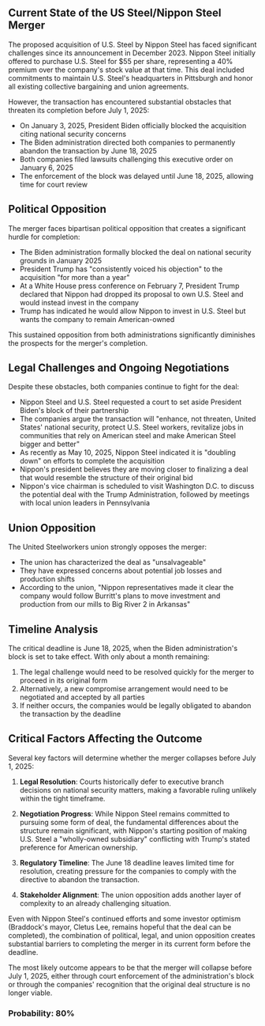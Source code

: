 ## Current State of the US Steel/Nippon Steel Merger

The proposed acquisition of U.S. Steel by Nippon Steel has faced significant challenges since its announcement in December 2023. Nippon Steel initially offered to purchase U.S. Steel for $55 per share, representing a 40% premium over the company's stock value at that time. This deal included commitments to maintain U.S. Steel's headquarters in Pittsburgh and honor all existing collective bargaining and union agreements.

However, the transaction has encountered substantial obstacles that threaten its completion before July 1, 2025:

- On January 3, 2025, President Biden officially blocked the acquisition citing national security concerns
- The Biden administration directed both companies to permanently abandon the transaction by June 18, 2025
- Both companies filed lawsuits challenging this executive order on January 6, 2025
- The enforcement of the block was delayed until June 18, 2025, allowing time for court review

## Political Opposition

The merger faces bipartisan political opposition that creates a significant hurdle for completion:

- The Biden administration formally blocked the deal on national security grounds in January 2025
- President Trump has "consistently voiced his objection" to the acquisition "for more than a year"
- At a White House press conference on February 7, President Trump declared that Nippon had dropped its proposal to own U.S. Steel and would instead invest in the company
- Trump has indicated he would allow Nippon to invest in U.S. Steel but wants the company to remain American-owned

This sustained opposition from both administrations significantly diminishes the prospects for the merger's completion.

## Legal Challenges and Ongoing Negotiations

Despite these obstacles, both companies continue to fight for the deal:

- Nippon Steel and U.S. Steel requested a court to set aside President Biden's block of their partnership
- The companies argue the transaction will "enhance, not threaten, United States' national security, protect U.S. Steel workers, revitalize jobs in communities that rely on American steel and make American Steel bigger and better"
- As recently as May 10, 2025, Nippon Steel indicated it is "doubling down" on efforts to complete the acquisition
- Nippon's president believes they are moving closer to finalizing a deal that would resemble the structure of their original bid
- Nippon's vice chairman is scheduled to visit Washington D.C. to discuss the potential deal with the Trump Administration, followed by meetings with local union leaders in Pennsylvania

## Union Opposition

The United Steelworkers union strongly opposes the merger:

- The union has characterized the deal as "unsalvageable"
- They have expressed concerns about potential job losses and production shifts
- According to the union, "Nippon representatives made it clear the company would follow Burritt's plans to move investment and production from our mills to Big River 2 in Arkansas"

## Timeline Analysis

The critical deadline is June 18, 2025, when the Biden administration's block is set to take effect. With only about a month remaining:

1. The legal challenge would need to be resolved quickly for the merger to proceed in its original form
2. Alternatively, a new compromise arrangement would need to be negotiated and accepted by all parties
3. If neither occurs, the companies would be legally obligated to abandon the transaction by the deadline

## Critical Factors Affecting the Outcome

Several key factors will determine whether the merger collapses before July 1, 2025:

1. **Legal Resolution**: Courts historically defer to executive branch decisions on national security matters, making a favorable ruling unlikely within the tight timeframe.

2. **Negotiation Progress**: While Nippon Steel remains committed to pursuing some form of deal, the fundamental differences about the structure remain significant, with Nippon's starting position of making U.S. Steel a "wholly-owned subsidiary" conflicting with Trump's stated preference for American ownership.

3. **Regulatory Timeline**: The June 18 deadline leaves limited time for resolution, creating pressure for the companies to comply with the directive to abandon the transaction.

4. **Stakeholder Alignment**: The union opposition adds another layer of complexity to an already challenging situation.

Even with Nippon Steel's continued efforts and some investor optimism (Braddock's mayor, Cletus Lee, remains hopeful that the deal can be completed), the combination of political, legal, and union opposition creates substantial barriers to completing the merger in its current form before the deadline.

The most likely outcome appears to be that the merger will collapse before July 1, 2025, either through court enforcement of the administration's block or through the companies' recognition that the original deal structure is no longer viable.

### Probability: 80%